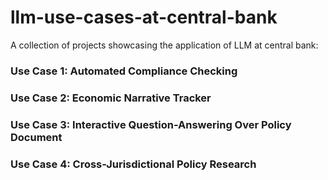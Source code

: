 # llm-use-cases-at-central-bank
A collection of projects showcasing the application of LLM at central bank:
### Use Case 1: Automated Compliance Checking
### Use Case 2: Economic Narrative Tracker
### Use Case 3: Interactive Question-Answering Over Policy Document
### Use Case 4: Cross-Jurisdictional Policy Research